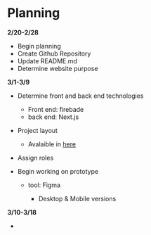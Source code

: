 # Planning
**2/20-2/28**

* Begin planning 
* Create Github Repository
* Update README.md
* Determine website purpose

**3/1-3/9**

* Determine front and back end technologies
    
    * Front end: firebade
    * back end: Next.js
* Project layout

    * Avalaible in [here](/docs/design.md)

* Assign roles
* Begin working on prototype
    * tool: Figma
        
        * Desktop & Mobile versions

**3/10-3/18**

*
   
